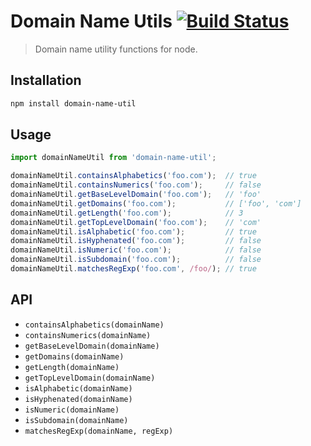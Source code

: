 # Domain Name Utils [![Build Status](https://travis-ci.org/vikpe/domain-name-util.svg?branch=master)](https://travis-ci.org/vikpe/domain-name-util)
> Domain name utility functions for node.

## Installation
```bash
npm install domain-name-util
```

## Usage
```javascript
import domainNameUtil from 'domain-name-util';

domainNameUtil.containsAlphabetics('foo.com');  // true
domainNameUtil.containsNumerics('foo.com');     // false
domainNameUtil.getBaseLevelDomain('foo.com');   // 'foo'
domainNameUtil.getDomains('foo.com');           // ['foo', 'com']
domainNameUtil.getLength('foo.com');            // 3
domainNameUtil.getTopLevelDomain('foo.com');    // 'com' 
domainNameUtil.isAlphabetic('foo.com');         // true 
domainNameUtil.isHyphenated('foo.com');         // false 
domainNameUtil.isNumeric('foo.com');            // false 
domainNameUtil.isSubdomain('foo.com');          // false 
domainNameUtil.matchesRegExp('foo.com', /foo/); // true 
```

## API

* `containsAlphabetics(domainName)`
* `containsNumerics(domainName)`
* `getBaseLevelDomain(domainName)`
* `getDomains(domainName)`
* `getLength(domainName)`
* `getTopLevelDomain(domainName)`
* `isAlphabetic(domainName)`
* `isHyphenated(domainName)`
* `isNumeric(domainName)`
* `isSubdomain(domainName)`
* `matchesRegExp(domainName, regExp)`
